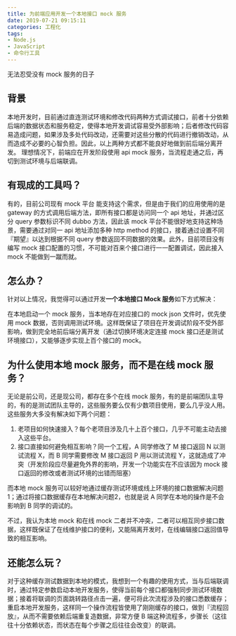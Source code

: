 ```yaml
---
title: 为前端应用开发一个本地接口 mock 服务
date: 2019-07-21 09:15:11
categories: 工程化
tags:
- Node.js
- JavaScript
- 命令行工具
---
```


无法忍受没有 mock 服务的日子

<!-- more -->



## 背景

本地开发时，目前通过直连测试环境和修改代码两种方式调试接口，前者十分依赖后端的数据状态和服务稳定，使得本地开发调试容易受外部影响；后者修改代码容易造成问题，如果涉及多处代码改动，还需要对这些分散的代码进行撤销改动，从而造成不必要的心智负担。因此，以上两种方式都不能良好地做到前后端分离开发。
理想情况下，前端应在开发阶段使用 api mock 服务，当流程走通之后，再切到测试环境与后端联调。



## 有现成的工具吗？

有的，目前公司现有 mock 平台 能支持这个需求，但是由于我们的应用使用的是 gateway 的方式调用后端方法，即所有接口都是访问同一个 api 地址，并通过区分 query 参数标识不同 dubbo 方法，因此该 mock 平台不能很好地支持这种场景，需要通过对同一 api 地址添加多种 http method 的接口，接着通过设置不同『期望』以达到根据不同 query 参数返回不同数据的效果。此外，目前项目没有编写 mock 接口配置的习惯，不可能对百来个接口进行一一配置调试，因此接入 mock 不能做到一蹴而就。



## 怎么办？

针对以上情况，我觉得可以通过开发**一个本地接口 Mock 服务**如下方式解决：

在本地启动一个 mock 服务，当本地存在对应接口的 mock json 文件时，优先使用 mock 数据，否则调用测试环境。这样既保证了项目在开发调试阶段不受外部影响，做到完全地前后端分离开发（通过切换环境决定连接 mock 接口还是测试环境接口），又能够逐步实现上百个接口的 mock。



## 为什么使用本地 mock 服务，而不是在线 mock 服务？

无论是前公司，还是现公司，都存在多个在线 mock 服务，有的是前端团队主导的，有的是测试团队主导的，这些服务要么仅有少数项目使用，要么几乎没人用。这些服务大多没有解决如下两个问题：

1. 老项目如何快速接入？每个老项目涉及几十上百个接口，几乎不可能主动去接入这些平台。
2. 接口直接如何避免相互影响？同一个工程，A 同学修改了 M 接口返回 N 以测试流程 X，而 B 同学需要修改 M 接口返回 P 用以测试流程 Y，这就造成了冲突（开发阶段应尽量避免外界的影响，开发一个功能实在不应该因为 mock 接口返回的修改或者测试环境的出错而阻塞）

而本地 mock 服务可以较好地通过缓存测试环境或线上环境的接口数据解决问题1；通过将接口数据缓存在本地解决问题2，也就是说 A 同学在本地的操作是不会影响到 B 同学的调试的。

不过，我认为本地 mock 和在线 mock 二者并不冲突，二者可以相互同步接口数据，这样既保证了在线维护接口的便利，又能隔离开发时，在线编辑接口返回值导致的相互影响。



## 还能怎么玩？

对于这种缓存测试数据到本地的模式，我想到一个有趣的使用方式，当与后端联调时，通过特定参数启动本地开发服务，使得当前每个接口都强制同步测试环境数据；接着将联调的页面跳转路径点击一遍，便可将此次流程涉及的接口悉数缓存；重启本地开发服务，这样同一个操作流程皆使用了刚刚缓存的接口，做到『流程回放』，从而不需要依赖后端重复造数据，非常方便 B 端这种流程多，步骤长（这往往十分依赖状态，而状态在每个步骤之后往往会改变）的联调。


